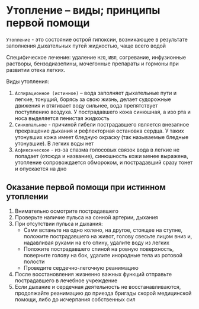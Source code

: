 # Утопление – виды; принципы первой помощи

`Утопление` - это состояние острой гипоксии, возникающее в результате заполнения дыхательных путей жидкостью, чаще всего водой

Специфическое лечение: удаление `H2O`, `ИВЛ`, согревание, инфузионные растворы, бензодиазепины, мочегонные препараты и гормоны при развитии отека легких.

Виды утопления:

1. `Аспирационное (истинное)` – вода заполняет дыхательные пути и легкие, тонущий, борясь за свою жизнь, делает судорожные движения и втягивает воду сильнее, вода препятствует поступлению воздуха. У
   пострадавшего кожа синюшная, а изо рта и носа выделяется пенистая жидкость
1. `Синкопальное` - причиной гибели пострадавшего является внезапное прекращение дыхания и рефлекторная остановка сердца. У таких утонувших кожа имеет бледную окраску (так называемые бледные
   утонувшие). В легких воды нет
1. `Асфиксическое` - из-за спазма голосовых связок вода в легкие не попадает (отсюда и название), синюшность кожи менее выражена, утопление сопровождается обмороком, и пострадавший сразу тонет и
   опускается на дно

## Оказание первой помощи при истинном утоплении

1. Внимательно осмотрите пострадавшего
1. Проверьте наличие пульса на сонной артерии, дыхания
1. При отсутствии пульса и дыхания:
    - Сами встаньте на одно колено, на другое, стоящее на ступне, положите пострадавшего на живот, голову свесьте лицом вниз и, надавливая руками на его спину, удалите воду из легких
    - Положите пострадавшего спиной на ровную поверхность, поверните голову на бок, удалите инородные тела из ротовой полости
    - Проведите сердечно-легочную реанимацию
1. После восстановления жизненно важных функций отправьте пострадавшего в лечебное учреждение
1. Если дыхание и сердечная деятельность не восстанавливаются, продолжайте реанимацию до приезда бригады скорой медицинской помощи, либо до исчерпания собственных сил
